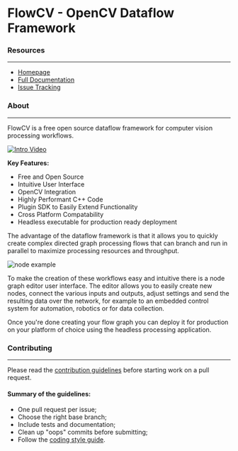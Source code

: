 # FlowCV - OpenCV Dataflow Framework

### Resources

---
* [Homepage](http://www.flowcv.org)
* [Full Documentation](http://docs.flowcv.org)
* [Issue Tracking](https://github.com/FlowCV-org/FlowCV/issues)


### About

---

FlowCV is a free open source dataflow framework for computer vision processing workflows.

[![Intro Video](https://media.githubusercontent.com/media/FlowCV-org/FlowCV_Documentation/main/flowcv/src/images/flowcv_ui.jpg)](https://www.youtube.com/watch?v=-4Yosc7vefo "Intro Video")

**Key Features:**
* Free and Open Source
* Intuitive User Interface
* OpenCV Integration
* Highly Performant C++ Code
* Plugin SDK to Easily Extend Functionality
* Cross Platform Compatability
* Headless executable for production ready deployment

The advantage of the dataflow framework is that it allows you to quickly create complex directed graph
processing flows that can branch and run in parallel to maximize processing resources and throughput.

![node example](https://media.githubusercontent.com/media/FlowCV-org/FlowCV_Documentation/main/flowcv/src/images/nodes_01.jpg)

To make the creation of these workflows easy and intuitive there is a node graph editor user interface.
The editor allows you to easily create new nodes, connect the various inputs and outputs, adjust settings and send the resulting data over the network, for example to an embedded control system for automation, robotics or for data collection.

Once you're done creating your flow graph you can deploy it for production on your platform of choice
using the headless processing application.


### Contributing

---
Please read the [contribution guidelines](http://docs.flowcv.org/dev/contribute.html) before starting work on a pull request.

#### Summary of the guidelines:

* One pull request per issue;
* Choose the right base branch;
* Include tests and documentation;
* Clean up "oops" commits before submitting;
* Follow the [coding style guide](https://google.github.io/styleguide/cppguide.html).


